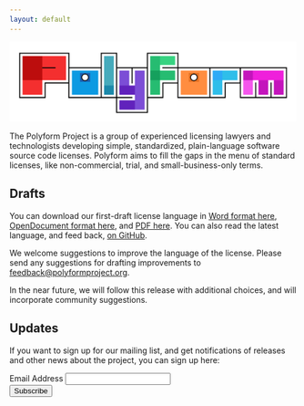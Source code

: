 ```yaml
---
layout: default
---
```


![Polyform](/logo.svg)

The Polyform Project is a group of experienced licensing lawyers and technologists developing simple, standardized, plain-language software source code licenses.  Polyform aims to fill the gaps in the menu of standard licenses, like non-commercial, trial, and small-business-only terms.

## Drafts

You can download our first-draft license language in [Word format here](/polyform-v1.0.0-pre.1.docx), [OpenDocument format here](/polyform-v1.0.0-pre.1.odt), and [PDF here](/polyform-v1.0.0-pre.1.pdf).  You can also read the latest language, and feed back, [on GitHub](https://github.com/polyformproject/polyform-licenses).

We welcome suggestions to improve the language of the license.  Please send any suggestions for drafting improvements to [feedback@polyformproject.org](mailto:feedback@polyformproject.org).

In the near future, we will follow this release with additional choices, and will incorporate community suggestions.

## Updates

If you want to sign up for our mailing list, and get notifications of releases and other news about the project, you can sign up here:

<!-- Begin Mailchimp Signup Form -->
<div id="mc_embed_signup">
  <form action="https://kemitchell.us20.list-manage.com/subscribe/post?u=b2e4a9ce258a9e21fb37ee7f8&amp;id=f48d8bcccc" method="post" id="mc-embedded-subscribe-form" name="mc-embedded-subscribe-form" class="validate" target="_blank" novalidate="novalidate">
    <div id="mc_embed_signup_scroll">
      <div class="mc-field-group">
        <label for="mce-EMAIL">Email Address </label>
        <input type="email" value="" name="EMAIL" class="required email" id="mce-EMAIL">
      </div>
      <div id="mce-responses" class="clear">
        <div class="response" id="mce-error-response" style="display:none"></div>
        <div class="response" id="mce-success-response" style="display:none"></div>
      </div>
      <!-- real people should not fill this in and expect good things - do not remove this or risk form bot signups-->
      <div style="position: absolute; left: -5000px;" aria-hidden="true"><input type="text" name="b_b2e4a9ce258a9e21fb37ee7f8_f48d8bcccc" tabindex="-1" value=""></div>
      <div class="clear"><input type="submit" value="Subscribe" name="subscribe" id="mc-embedded-subscribe" class="button"></div>
    </div>
  </form>
</div>
<!-- End Mailchimp Signup Form -->
